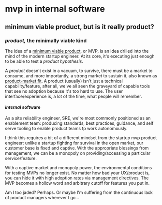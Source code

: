 # mvp in internal software

## minimum viable product, but is it really product?

### _product,_ the minimally viable kind

The idea of a [minimum viable product], or MVP,
is an idea drilled into the mind of the modern startup engineer.
At its core, it's executing just enough to be able to test a _product hypothesis_.

A _product_ doesn't exist in a vacuum,
to survive, there must be a market to consume,
and more importantly, a strong market to sustain it,
also known as [product-market fit].
A product (usually) isn't just a technical capability/feature,
after all, we've all seen the graveyard of capable tools
that see no adoption because it's too hard to use.
The user interface/experience is, a lot of the time, what people will remember.

#### _internal_ software

As a site reliability engineer, SRE,
we're most commonly positioned as an enablement team:
producing standards, best practices, guidance,
and self serve tooling to enable product teams tp work autonomously.

I think this requires a bit of a different mindset from the startup mvp product engineer:
unlike a startup fighting for survival in the open market,
our customer base is fixed and captive.
With the appropriate blessings from management,
we can be a monopoly on providing/accessing a particular service/feature.

With a captive market and monopoly power,
the environmental conditions for testing MVPs no longer exist.
No matter how bad your UX/product is,
you can hide it with high adoption rates via management directives.
The MVP becomes a hollow word and arbitrary cutoff for features you put in.

Am I too jaded?
Perhaps.
Or maybe I'm suffering from the continuous lack of product managers wherever I go...

[minimum viable product]: https://en.wikipedia.org/wiki/Minimum_viable_product
[product-market fit]: https://en.wikipedia.org/wiki/Product/market_fit
